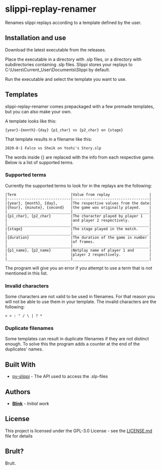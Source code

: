 # slippi-replay-renamer
Renames slippi replays according to a template defined by the user.

## Installation and use

Download the latest executable from the releases.

Place the executable in a directory with .slp files, or a directory with subdirectories containing .slp files. Slippi stores your replays to C:\Users\Current_User\Documents\Slippi by default.

Run the executable and select the template you want to use.

## Templates

slippi-replay-renamer comes prepackaged with a few premade templates, but you can also make your own.

A template looks like this:
```
{year}-{month}-{day} {p1_char} vs {p2_char} on {stage}
```

That template results in a filename like this:
```
2020-8-1 Falco vs Sheik on Yoshi's Story.slp
```

The words inside {} are replaced with the info from each respective game. Below is a list of supported terms.

### Supported terms

Currently the supported terms to look for in the replays are the following:
```
|Term                         |Value from replay                  |
|-----------------------------|-----------------------------------|
|{year}, {month}, {day},      |The respective values from the date|
|{hour}, {minute}, {second}   |the game was originally played.    |
|_____________________________|___________________________________|
|{p1_char}, {p2_char}         |The character played by player 1   |
|                             |and player 2 respectively.         |
|_____________________________|___________________________________|
|{stage}                      |The stage played in the match.     |
|_____________________________|___________________________________|
|{duration}                   |The duration of the game in number |
|                             |of frames.                         |
|_____________________________|___________________________________|
|{p1_name}, {p2_name}         |Netplay name of player 1 and       |
|                             |player 2 respectively.             |
|_____________________________|___________________________________|
```

The program will give you an error if you attempt to use a term that is not mentioned in this list.

### Invalid characters

Some characters are not valid to be used in filenames. For that reason you will not be able to use them in your template. The invalid characters are the following:
```
< > : " / \ | ? *
```

### Duplicate filenames

Some templates can result in duplicate filenames if they are not distinct enough. To solve this the program adds a counter at the end of the duplicates' names.

## Built With

* [py-slippi](https://github.com/hohav/py-slippi) - The API used to access the .slp-files

## Authors

* [**Blink**](https://twitter.com/BlinkSSBM) - *Initial work*

## License

This project is licensed under the GPL-3.0 License - see the [LICENSE.md](LICENSE.md) file for details

## Brult?

Brult.
